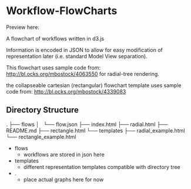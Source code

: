 Workflow-FlowCharts
===================

Preview here:

A flowchart of workflows written in d3.js


Information is encoded in JSON to allow for easy modification of representation later (i.e. standard Model View separation).




This flowchart uses sample code from: http://bl.ocks.org/mbostock/4063550 
for radial-tree rendering.


the collapseable cartesian (rectangular) flowchart template uses sample code from: http://bl.ocks.org/mbostock/4339083

## Directory Structure

.
├── flows
│   └── flow.json
├── index.html
├── radial.html
├── README.md
├── rectangle.html
└── templates
    ├── radial_example.html
    └── rectangle_example.html


* flows
  * workflows are stored in json here
* templates
  * different representation templates compatible with directory tree
* .
  * place actual graphs here for now
